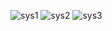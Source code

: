 ![sys1](https://user-images.githubusercontent.com/42772160/177007410-89d8202c-5e7c-4f0e-94a7-bc8e0cdfa35f.png)
![sys2](https://user-images.githubusercontent.com/42772160/177007411-0b498988-1633-414b-81d9-5c7bbc32d78d.png)
![sys3](https://user-images.githubusercontent.com/42772160/177007413-2cf4cb14-c842-4575-b9bc-317e9c74aaef.png)
